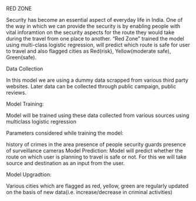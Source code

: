 RED ZONE

Security has become an essential aspect of everyday life in India. One of the way in which we can provide the security is by enabling people with vital inforamtion on the security aspects for the route they would take during the travel from one place to another. “Red Zone” trained the model using multi-class logistic regression, will predict which route is safe for user to travel and also flagged cities as Red(risk), Yellow(moderate safe), Green(safe).


Data Collection

In this model we are using a dummy data scrapped from various third party websites. Later data can be collected through public campaign, public reviews.

Model Training:

Model will be trained using these data collected from various sources using multiclass logistic regression

Parameters considered while training the model:

history of crimes in the area
presence of people
security guards
presence of surveillance cameras
Model Prediction:
Model will predict whether the route on which user is planning to travel is safe or not. For this we will take source and destination as an input from the user.

Model Upgradtion:

Various cities which are flagged as red, yellow, green are regularly updated on the basis of new data(i.e. increase/decrease in criminal activities)
